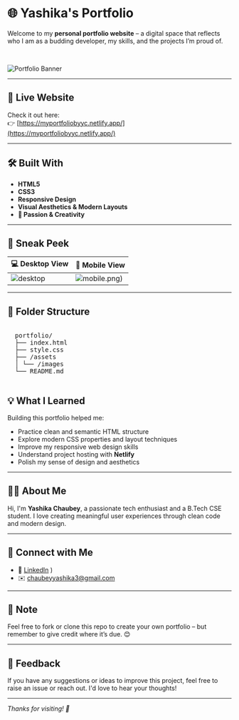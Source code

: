 # 🌐 Yashika's Portfolio

Welcome to my **personal portfolio website** – a digital space that reflects who I am as a budding developer, my skills, and the projects I’m proud of.

<br/>

![Portfolio Banner](https://via.placeholder.com/1000x300.png?text=Yashika+Chaubey+%7C+Web+Developer) <!-- You can customize this with your own banner if you want -->

---

## 🚀 Live Website  
Check it out here:  
👉 [https://myportfoliobyyc.netlify.app/](https://myportfoliobyyc.netlify.app/)  


---

## 🛠️ Built With

- **HTML5**  
- **CSS3**  
- **Responsive Design**  
- **Visual Aesthetics & Modern Layouts**  
- **💖 Passion & Creativity**

---

## 📸 Sneak Peek

| 💻 Desktop View | 📱 Mobile View |
|----------------|----------------|
| ![desktop](file:///C:/Users/chaub/OneDrive/Pictures/Screenshots/Screenshot%202025-07-05%20172043.png) | ![mobile](file:///C:/Users/chaub/Downloads/myportfoliobyyc.netlify.app).png) |

---

## 📂 Folder Structure
<pre>
  
  portfolio/ 
  ├── index.html 
  ├── style.css 
  ├── /assets 
  │ └── /images 
  └── README.md 
  </pre>

## 💡 What I Learned

Building this portfolio helped me:

- Practice clean and semantic HTML structure
- Explore modern CSS properties and layout techniques
- Improve my responsive web design skills
- Understand project hosting with **Netlify**
- Polish my sense of design and aesthetics

---

## 🙋‍♀️ About Me

Hi, I'm **Yashika Chaubey**, a passionate tech enthusiast and a B.Tech CSE student. I love creating meaningful user experiences through clean code and modern design.

---

## 🤝 Connect with Me

- 💼 [LinkedIn](https://www.linkedin.com/in/yashika-chaubey-851952260/)
)  
- ✉️ chaubeyyashika3@gmail.com 

---

## 📌 Note

Feel free to fork or clone this repo to create your own portfolio – but remember to give credit where it’s due. 😊

---

## 🌟 Feedback

If you have any suggestions or ideas to improve this project, feel free to raise an issue or reach out. I'd love to hear your thoughts!

---

_Thanks for visiting! 🌈_


